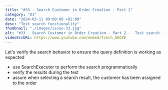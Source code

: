 ```yaml
---
title: "#33 - Search Customer in Order Creation - Part 2"
category: "UI"
date: "2024-03-11 09:00:00 +02:00"
desc: "Test search functionality"
thumbnail: "./images/issue-33.jpg"
alt: "#33 - Search Customer in Order Creation - Part 2 -  Test search functionality"
videoSrcURL: https://www.youtube.com/embed/Tckch_GEQZE
---
```


Let's verify the search behavior to ensure the query definition is working as expected

* use SearchExecutor to perform the search programmatically
* verify the results during the test
* assure when selecting a search result, the customer has been assigned to the order
